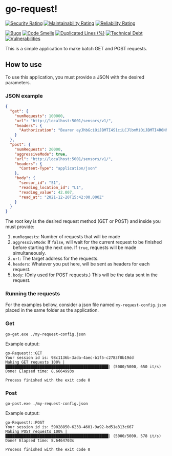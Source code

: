 # go-request!
[![Security Rating](https://sonarcloud.io/api/project_badges/measure?project=brenordv_go-request&metric=security_rating)](https://sonarcloud.io/summary/new_code?id=brenordv_go-request)
[![Maintainability Rating](https://sonarcloud.io/api/project_badges/measure?project=brenordv_go-request&metric=sqale_rating)](https://sonarcloud.io/summary/new_code?id=brenordv_go-request)
[![Reliability Rating](https://sonarcloud.io/api/project_badges/measure?project=brenordv_go-request&metric=reliability_rating)](https://sonarcloud.io/summary/new_code?id=brenordv_go-request)

[![Bugs](https://sonarcloud.io/api/project_badges/measure?project=brenordv_go-request&metric=bugs)](https://sonarcloud.io/summary/new_code?id=brenordv_go-request)
[![Code Smells](https://sonarcloud.io/api/project_badges/measure?project=brenordv_go-request&metric=code_smells)](https://sonarcloud.io/summary/new_code?id=brenordv_go-request)
[![Duplicated Lines (%)](https://sonarcloud.io/api/project_badges/measure?project=brenordv_go-request&metric=duplicated_lines_density)](https://sonarcloud.io/summary/new_code?id=brenordv_go-request)
[![Technical Debt](https://sonarcloud.io/api/project_badges/measure?project=brenordv_go-request&metric=sqale_index)](https://sonarcloud.io/summary/new_code?id=brenordv_go-request)
[![Vulnerabilities](https://sonarcloud.io/api/project_badges/measure?project=brenordv_go-request&metric=vulnerabilities)](https://sonarcloud.io/summary/new_code?id=brenordv_go-request)

This is a simple application to make batch GET and POST requests.

## How to use
To use this application, you must provide a JSON with the desired parameters.

### JSON example
```json
{
  "get": {
    "numRequests": 100000,
    "url": "http://localhost:5001/sensors/v1/",
    "headers": {
      "Authorization": "Bearer eyJhbGciOiJBMTI4S1ciLCJlbmMiOiJBMTI4R0NNIiwidHlwIjoiSldUIiwiY3R5IjoiSldUIiwiemlwIjoiREVGIiwia2lkIjoiMXYZ.oid0BipNH3grGLDO_s55aIF7D-aYG45X.NsHC-_c82lCSjFOY.oAxgn0qXuAy3JnGx1wEdILNX0iWSvASTg2on4Q5vsoTOB2ynQkfpMPKPJ98PjKebb4zdNsgCbIbUdSVpvboH7JGcF1fQ8YRLiiWYAvQHLy684juhuzaTNECxRfAUu_ESnKV7nOjnUuPl3LHLiQ4StzEwBndoQ9Qff98QLl3atRyEH06T-YeVDedeJ2RthC7d8LZ8U5WyRyAqgAFyLetM3XCFz5fBnNXKwT0EHYmhhINyhRUijPZiQmE--GihlyfZzs9ryw5aMVEdU8P0gMzDINugesMyzhZlscniZjee50VKgMIoAwV_K7IGYFDuLnPojw28z57W3KcloZyeH-Ph8X9qwKb347PXX8kPV5uGztLzjKJnMsYOfnp7OMgh2ZkC7Re05oCXf2AyyDzZBqH6bImX3yk_mBV0jIO7fVMVtWRjoi2zZe6eoESeahnc19zfBJiO90m7ZKJJV5KqXa0uI6hF2YI_q-tijIw_zLE98h2kL9OPS5W4VATNobRDGhol_nFueOiT7Io8Lk4gg07XaZrDa8qq1N--Uxk5pV7CeTuLQZVhLxb5S5rNkU78IEClpvHfA-rT17KRmhUguC9mN0xjui-7fOURjcWUS6fkgqRkjbWDcabAxZTRzaYlWhU-lonq6UWRN5U0_XtYS9ub8v8eoU0sqCDFMP5GkUVh5HmFQSi3vbXRhhIo5_JPhi5HKoY-8UFU1L7RgL04kKocFdsCn3fzsSSCg56vv_85PjBrCF2-aO9llzccccyyVTbe7S-YxIcRPtknff0SRcdxIqQbTivB_vZ6HsTCgFWA4ZQ5QJhb21DI1TbKj0VWhuCv0JBphRPcbjm9ByZXi3QkweqYH3O--EC8n8MKdLfNTxGxPTI4cBErOHPM8uYjdr6vVmijcqHJ65wLyu1bv8U2wWJlhwakgyjOur1WmnHi1ykcpBcpYECDqax_ZJuUEBTdGL0nm5Q4BAhefm5fPUh4FMChtXWPhIFVR9ops7ojNjSH3VsF46vbZkcDseJldQRptie7iMOAz_nqQnEyS9sN04sGXrwgbtqEde_hLhAL0CyaKg8na1E4vxoVR2RMNpvHBVennUP_cQyvHIUvV4auYxq2Wpet2Z242efxQahejo5dvWdPoDEctE-dOBDHB7TjFoABHsfbs84pW0zCZpoBI5s7NSrB0y6dZ5mCLn7uEbEv7RWxNcyXQG4tcMxTd7zSLE5uKyOBP5ZLFOFuti_WrgoYxSDXOnMvf_shO_K48s87WEWFIIvBabno17hTUGwmVHzkBb00TmGkA7Brb6Fs2Q-fg7UXj0qqUEZcLmwW8glhoJ-OafbasG7hXTnWPQdhl2Z6586ofh6TvMHFw35bFK9iL9V3BBgH-5I6gbu3lSXPozEwlU7y66Waxtk7L1TJJIeV2L394O2KhfgzzK7nz_uPVcnwuefBWGRA2oNyeX84bvtLKJu6PKks7Fhy5qa4yPj8Sr5I45e97E1lYkNUJp6D5FeqGGJ1uNjQKgUH9xbgn-rO4czk4Z2cGVhMLq94T7NuTDpWka8AQXZ504GLpwW0IrDWoVBkshX9W2jPfxhaeZZ6Kchv749mWXH001QX1XKW.nmrf9SZVXgvEtbjPI_219w"
    }
  },
  "post": {
    "numRequests": 20000,
    "aggressiveMode": true,
    "url": "http://localhost:5001/sensors/v1/",
    "headers": {
      "Content-Type": "application/json"
    },
    "body": {
      "sensor_id": "S1",
      "reading_location_id": "L1",
      "reading_value": 42.007,
      "read_at": "2021-12-20T15:42:00.000Z"
    }
  }
}
```

The root key is the desired request method (GET or POST) and inside you must provide:
1. `numRequests`: Number of requests that will be made
2. `aggressiveMode`: If `false`, will wait for the current request to be finished before starting the next one. If `true`, requests will be made simultaneously.
3. `url`: The target address for the requests.
4. `headers`: Whatever you put here, will be sent as headers for each request.
5. `body`: (Only used for POST requests.) This will be the data sent in the request. 

### Running the requests
For the examples bellow, consider a json file named `my-request-config.json` placed in the same folder as 
the application.

### Get 
```shell
go-get.exe ./my-request-config.json
```

Example output:
```text
go-Request!::GET
Your session id is: 98c1136b-3ada-4aec-b1f5-c2783f0b19dd
Making GET requests 100% |█████████████████████████████████████████████| (5000/5000, 650 it/s)
Done! Elapsed time: 8.6664993s

Process finished with the exit code 0
```


### Post
```shell
go-post.exe ./my-request-config.json
```

Example output:
```text
go-Request!::POST
Your session id is: 59028850-6238-4601-9a92-bd51a313c667
Making POST requests 100% |█████████████████████████████████████████████| (5000/5000, 578 it/s)
Done! Elapsed time: 8.6464703s

Process finished with the exit code 0
```